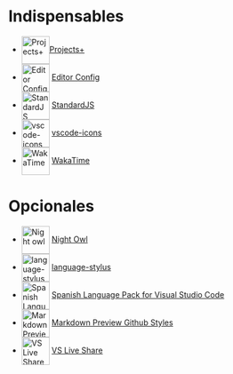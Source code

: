 # Indispensables

* <img alt="Projects+" src="https://fabiospampinato.gallerycdn.vsassets.io/extensions/fabiospampinato/vscode-projects-plus/1.23.2/1574787004680/Microsoft.VisualStudio.Services.Icons.Default" width="50" style="vertical-align: middle" />[Projects+](https://marketplace.visualstudio.com/items?itemName=fabiospampinato.vscode-projects-plus)
* <img alt='Editor Config' src="https://editorconfig.gallerycdn.vsassets.io/extensions/editorconfig/editorconfig/0.12.4/1527781734664/Microsoft.VisualStudio.Services.Icons.Default" width="50" style="vertical-align: middle" /> [Editor Config](https://marketplace.visualstudio.com/items?itemName=EditorConfig.EditorConfig)
* <img alt='StandardJS' src="https://chenxsan.gallerycdn.vsassets.io/extensions/chenxsan/vscode-standardjs/1.2.3/1532910705536/Microsoft.VisualStudio.Services.Icons.Default" width="50" style="vertical-align: middle" /> [StandardJS](https://marketplace.visualstudio.com/items?itemName=chenxsan.vscode-standardjs)
* <img alt="vscode-icons" src="https://robertohuertasm.gallerycdn.vsassets.io/extensions/robertohuertasm/vscode-icons/7.25.0/1533159037337/Microsoft.VisualStudio.Services.Icons.Default" width="50" style="vertical-align: middle" /> [vscode-icons](https://marketplace.visualstudio.com/items?itemName=robertohuertasm.vscode-icons)
* <img alt="WakaTime" src="https://wakatime.gallerycdn.vsassets.io/extensions/wakatime/vscode-wakatime/1.2.3/1530891092862/Microsoft.VisualStudio.Services.Icons.Default" width="50" style="vertical-align: middle" /> [WakaTime](https://marketplace.visualstudio.com/items?itemName=WakaTime.vscode-wakatime)

# Opcionales

* <img alt="Night owl" src="https://sdras.gallerycdn.vsassets.io/extensions/sdras/night-owl/1.1.3/1555060598709/Microsoft.VisualStudio.Services.Icons.Default" width="50" style="vertical-align: middle;" /> [Night Owl](https://aka.ms/nightowl)
* <img alt="language-stylus" src="https://sysoev.gallerycdn.vsassets.io/extensions/sysoev/language-stylus/1.10.0/1534779680970/Microsoft.VisualStudio.Services.Icons.Default" width="50" style="vertical-align: middle" /> [language-stylus](https://marketplace.visualstudio.com/items?itemName=sysoev.language-stylus)
* <img alt="Spanish Language Pack for Visual Studio Code" src="https://ms-ceintl.gallerycdn.vsassets.io/extensions/ms-ceintl/vscode-language-pack-es/1.26.3/1533842691235/Microsoft.VisualStudio.Services.Icons.Default" width="50" style="vertical-align: middle" /> [Spanish Language Pack for Visual Studio Code](https://marketplace.visualstudio.com/items?itemName=MS-CEINTL.vscode-language-pack-es)
* <img alt="Markdown Preview Github Styles" src="https://bierner.gallerycdn.vsassets.io/extensions/bierner/markdown-preview-github-styles/0.1.2/1522713529956/Microsoft.VisualStudio.Services.Icons.Default" width="50" style="vertical-align: middle" /> [Markdown Preview Github Styles](https://marketplace.visualstudio.com/items?itemName=bierner.markdown-preview-github-styles)
* <img alt="VS Live Share" src="https://ms-vsliveshare.gallerycdn.vsassets.io/extensions/ms-vsliveshare/vsliveshare/0.3.577/1534878634987/Microsoft.VisualStudio.Services.Icons.Default" width="50" style="vertical-align: middle" /> [VS Live Share](https://marketplace.visualstudio.com/items?itemName=MS-vsliveshare.vsliveshare)
